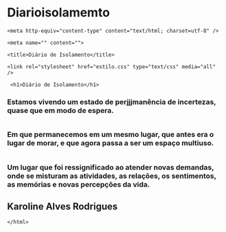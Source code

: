 # Diarioisolamemto
<!DOCTYPE html>

<html>

  <head>

    <meta http-equiv="content-type" content="text/html; charset=utf-8" />

    <meta name="" content="">

    <title>Diário de Isolamento</title>

    <link rel="stylesheet" href="estilo.css" type="text/css" media="all" />

  </head>

  

  <body>

    

     <h1>Diário de Isolamento</h1>

  

  <h3> 

   Estamos vivendo um estado de perjjjmanência de incertezas, quase que em modo de espera.

  <br> Em que permanecemos em um mesmo lugar, que antes era o lugar de morar, e que agora passa a ser um espaço multiuso.

  <br> Um lugar que foi ressignificado ao atender novas demandas, onde se misturam as atividades, as relações, os sentimentos, as memórias e novas percepções da vida. 

  </h3>

  <h2> Karoline Alves Rodrigues </h2>

    

  </body>

    </html>
